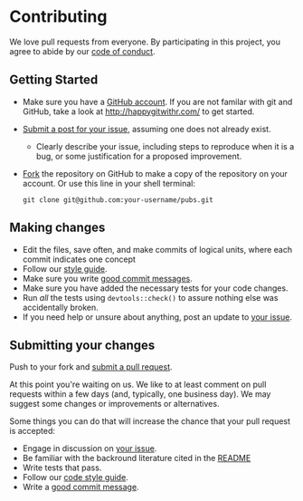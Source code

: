 # Contributing

We love pull requests from everyone. By participating in this project, you
agree to abide by our [code of conduct](CONDUCT.md).

## Getting Started

* Make sure you have a [GitHub account](https://github.com/signup/free). If you are not familar with git and GitHub, take a look at <http://happygitwithr.com/> to get started.
* [Submit a post for your issue](https://github.com/jlpeirce/pubs/issues/), assuming one does not already exist.
  * Clearly describe your issue, including steps to reproduce when it is a bug, or some justification for a proposed improvement.
* [Fork](https://github.com/jlpeirce/pubs/#fork-destination-box) the repository on GitHub to make a copy of the repository on your account. Or use this line in your shell terminal:

    `git clone git@github.com:your-username/pubs.git`
    
## Making changes

* Edit the files, save often, and make commits of logical units, where each commit indicates one concept
* Follow our [style guide](http://adv-r.had.co.nz/Style.html).
* Make sure you write [good commit messages](http://tbaggery.com/2008/04/19/a-note-about-git-commit-messages.html).
* Make sure you have added the necessary tests for your code changes.
* Run _all_ the tests using `devtools::check()` to assure nothing else was accidentally broken.
* If you need help or unsure about anything, post an update to [your issue](https://github.com/jlpeirce/pubs/issues/).

## Submitting your changes

Push to your fork and [submit a pull request](https://github.com/jlpeirce/pubs/compare/).

At this point you're waiting on us. We like to at least comment on pull requests
within a few days (and, typically, one business day). We may suggest
some changes or improvements or alternatives.

Some things you can do that will increase the chance that your pull request is accepted:

* Engage in discussion on [your issue](https://github.com/jlpeirce/pubs/issues/).
* Be familiar with the backround literature cited in the [README](README.Rmd)
* Write tests that pass.
* Follow our [code style guide](http://adv-r.had.co.nz/Style.html).
* Write a [good commit message](http://tbaggery.com/2008/04/19/a-note-about-git-commit-messages.html).



